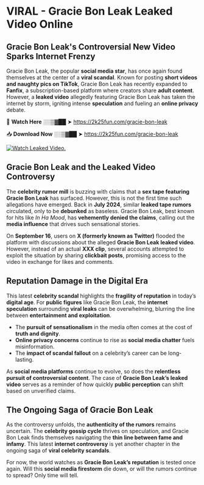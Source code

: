 # VIRAL - Gracie Bon Leak Leaked Video Online

## **Gracie Bon Leak's Controversial New Video Sparks Internet Frenzy**  

Gracie Bon Leak, the popular **social media star**, has once again found themselves at the center of a **viral scandal**. Known for posting **short videos and naughty pics on TikTok**, Gracie Bon Leak has recently expanded to **Fanfix**, a subscription-based platform where creators share **adult content**. However, a **leaked video** allegedly featuring Gracie Bon Leak has taken the internet by storm, igniting intense **speculation** and fueling an **online privacy** debate.  

🔴 **Watch Here** ░░▒▓██ ➤ https://2k25fun.com/gracie-bon-leak  

📥 **Download Now** ░░▒▓██ ➤ https://2k25fun.com/gracie-bon-leak  

[![Watch Leaked Video.](https://miro.medium.com/v2/resize:fit:828/format:webp/1*cilzJN44JGOrTw9NJCrNHA.gif "Watch Leaked Video")](https://2k25fun.com/gracie-bon-leak)

## **Gracie Bon Leak and the Leaked Video Controversy**  

The **celebrity rumor mill** is buzzing with claims that a **sex tape featuring Gracie Bon Leak** has surfaced. However, this is not the first time such allegations have emerged. Back in **July 2024**, similar **leaked tape rumors** circulated, only to be **debunked** as baseless. Gracie Bon Leak, best known for hits like *In Ha Mood*, has **vehemently denied the claims**, calling out the **media influence** that drives such sensational stories.  

On **September 16**, users on **X (formerly known as Twitter)** flooded the platform with discussions about the alleged **Gracie Bon Leak leaked video**. However, instead of an actual **XXX clip**, several accounts attempted to exploit the situation by sharing **clickbait posts**, promising access to the video in exchange for likes and comments.  

## **Reputation Damage in the Digital Era**  

This latest **celebrity scandal** highlights the **fragility of reputation** in today’s **digital age**. For **public figures** like Gracie Bon Leak, the **internet speculation** surrounding **viral leaks** can be overwhelming, blurring the line between **entertainment and exploitation**.  

- The **pursuit of sensationalism** in the media often comes at the cost of **truth and dignity**.  
- **Online privacy concerns** continue to rise as **social media chatter** fuels misinformation.  
- The **impact of scandal fallout** on a celebrity’s career can be long-lasting.  

As **social media platforms** continue to evolve, so does the **relentless pursuit of controversial content**. The case of **Gracie Bon Leak’s leaked video** serves as a reminder of how quickly **public perception** can shift based on unverified claims.  

## **The Ongoing Saga of Gracie Bon Leak**  

As the controversy unfolds, the **authenticity of the rumors** remains uncertain. The **celebrity gossip cycle** thrives on speculation, and Gracie Bon Leak finds themselves navigating the **thin line between fame and infamy**. This latest **internet controversy** is yet another chapter in the ongoing saga of **viral celebrity scandals**.  

For now, the world watches as **Gracie Bon Leak’s reputation** is tested once again. Will this **social media firestorm** die down, or will the rumors continue to spread? Only time will tell.